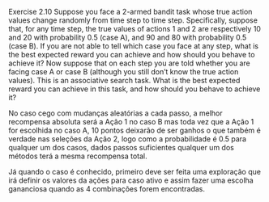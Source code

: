 Exercise 2.10 Suppose you face a 2-armed bandit task whose true action values change
randomly from time step to time step. Specifically, suppose that, for any time step,
the true values of actions 1 and 2 are respectively 10 and 20 with probability 0.5 (case
A), and 90 and 80 with probability 0.5 (case B). If you are not able to tell which case
you face at any step, what is the best expected reward you can achieve and how should
you behave to achieve it? Now suppose that on each step you are told whether you are
facing case A or case B (although you still don’t know the true action values). This is an
associative search task. What is the best expected reward you can achieve in this task,
and how should you behave to achieve it?

No caso cego com mudanças aleatórias a cada passo, a melhor recompensa absoluta será a Ação 1 no caso B mas toda vez que a Ação 1 for escolhida no caso A, 10 pontos deixarão de ser ganhos o que também é verdade nas seleções da Ação 2, logo como a probabilidade é 0.5 para qualquer um dos casos, dados passos suficientes qualquer um dos métodos terá a mesma recompensa total.

Já quando o caso é conhecido, primeiro deve ser feita uma exploração que irá definir os valores da ações para caso ativo e assim fazer uma escolha gananciosa quando as 4 combinações forem encontradas.
